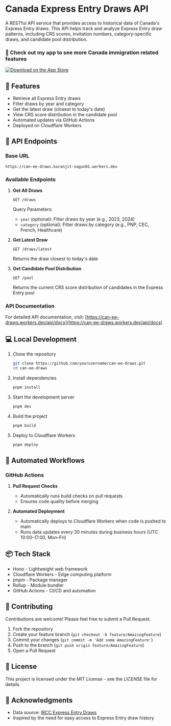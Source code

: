 
# Canada Express Entry Draws API

A RESTful API service that provides access to historical data of Canada's Express Entry draws. This API helps track and analyze Express Entry draw patterns, including CRS scores, invitation numbers, category-specific draws, and candidate pool distribution.

### 🎉 Check out my app to see more Canada immigration related features

[![Download on the App Store](https://developer.apple.com/assets/elements/badges/download-on-the-app-store.svg)](https://apps.apple.com/us/app/immime/id6745764350)


## 🌟 Features

- Retrieve all Express Entry draws
- Filter draws by year and category
- Get the latest draw (closest to today's date)
- View CRS score distribution in the candidate pool
- Automated updates via GitHub Actions
- Deployed on Cloudflare Workers

## 🚀 API Endpoints

### Base URL

```
https://can-ee-draws.karanjit-sagun01.workers.dev
```

### Available Endpoints

1. **Get All Draws**

   ```
   GET /draws
   ```

   Query Parameters:

   - `year` (optional): Filter draws by year (e.g., 2023, 2024)
   - `category` (optional): Filter draws by category (e.g., PNP, CEC, French, Healthcare)

2. **Get Latest Draw**

   ```
   GET /draws/latest
   ```

   Returns the draw closest to today's date

3. **Get Candidate Pool Distribution**
   ```
   GET /pool
   ```
   Returns the current CRS score distribution of candidates in the Express Entry pool

### API Documentation

For detailed API documentation, visit: [https://can-ee-draws.workers.dev/api/docs](https://can-ee-draws.workers.dev/api/docs)

## 💻 Local Development

1. Clone the repository

   ```bash
   git clone https://github.com/yourusername/can-ee-draws.git
   cd can-ee-draws
   ```

2. Install dependencies

   ```bash
   pnpm install
   ```

3. Start the development server

   ```bash
   pnpm dev
   ```

4. Build the project

   ```bash
   pnpm build
   ```

5. Deploy to Cloudflare Workers
   ```bash
   pnpm deploy
   ```

## 🔄 Automated Workflows

### GitHub Actions

1. **Pull Request Checks**

   - Automatically runs build checks on pull requests
   - Ensures code quality before merging

2. **Automated Deployment**
   - Automatically deploys to Cloudflare Workers when code is pushed to main
   - Runs data updates every 30 minutes during business hours (UTC 10:00-17:00, Mon-Fri)

## 📦 Tech Stack

- Hono - Lightweight web framework
- Cloudflare Workers - Edge computing platform
- pnpm - Package manager
- Rollup - Module bundler
- GitHub Actions - CI/CD and automation

## 🤝 Contributing

Contributions are welcome! Please feel free to submit a Pull Request.

1. Fork the repository
2. Create your feature branch (`git checkout -b feature/AmazingFeature`)
3. Commit your changes (`git commit -m 'Add some AmazingFeature'`)
4. Push to the branch (`git push origin feature/AmazingFeature`)
5. Open a Pull Request

## 📄 License

This project is licensed under the MIT License - see the LICENSE file for details.

## 🙏 Acknowledgments

- Data source: [IRCC Express Entry Draws](https://www.canada.ca/en/immigration-refugees-citizenship/services/immigrate-canada/express-entry/submit-profile/rounds-invitations.html)
- Inspired by the need for easy access to Express Entry draw history
